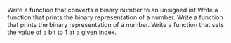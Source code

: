 Write a function that converts a binary number to an unsigned int
Write a function that prints the binary representation of a number.
Write a function that prints the binary representation of a number.
Write a function that sets the value of a bit to 1 at a given index. 
